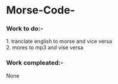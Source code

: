# Morse-Code-
<h3>Work to do:-</h3>
<P> 1. tranclate english to morse and vice versa<br>
    2. mores to mp3 and vise versa </P> 

<h3>Work compleated:-</h3>
None 
